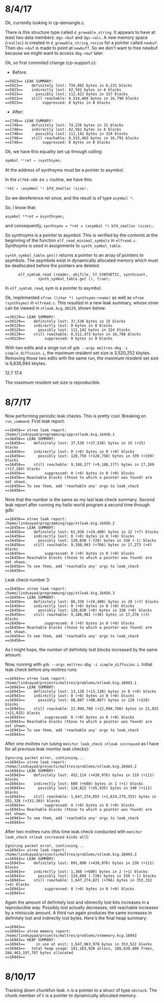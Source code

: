 # 8/4/17

Ok, currently looking in cp-demangle.c. 

There is this structure type called `d_growable_string`. It appears to have at
least two data members: `dgs->buf` and `dgs->alc`. A new memory space
(`realloc`) is created in `d_growable_string_resize` for a pointer called
`newbuf`. Then `dbs->buf` is made to point at `newbuff`. So we don't want to
free newbuf because we might want to access `dbg->buf` later.

Ok, so first commited change (cp-support.c):

- Before: 
```
==5923== LEAK SUMMARY:
==5923==    definitely lost: 734,882 bytes in 6,231 blocks
==5923==    indirectly lost: 42,581 bytes in 6 blocks
==5923==      possibly lost: 112,422 bytes in 327 blocks
==5923==    still reachable: 8,514,469 bytes in 16,790 blocks
==5923==         suppressed: 0 bytes in 0 blocks
```
- After:
```
==1748== LEAK SUMMARY:
==1748==    definitely lost: 74,226 bytes in 21 blocks
==1748==    indirectly lost: 42,581 bytes in 6 blocks
==1748==      possibly lost: 111,142 bytes in 324 blocks
==1748==    still reachable: 8,515,463 bytes in 16,791 blocks
==1748==         suppressed: 0 bytes in 0 blocks
```

Ok, we have this equality set-up through calling:
```c++
aymbol **ret = &synthsyms;
```
At the address of synthsyms must be a pointer to asymbol.

In the `elf64-x86-64.c` routine, we have this:
```c++
*ret = (asymbol *) bfd_zmalloc (size);
```
So we dereference ret once, and the result is of type `asymbol *`.

So, I know that:
```
asymbol **ret = &synthsyms;
```
and consequently, `synthsyms = *ret = (asymbol *) bfd_zmalloc (size);`.

So synthsyms is a pointer to asymbol. This is verified by the contents at the
beginning of the function `elf_read_minimal_symbols` in `elfread.c`. Synthsyms
is used in assignments to `synth_symbol_table`.

`synth_symbol_table.get()` returns a pointer to an array of pointers to
asymbols. The asymbols exist in dynamically allocated memory which must be
deallocated before the pointers are deleted.

```
      elf_symtab_read (reader, objfile, ST_SYNTHETIC, synthcount,
		       synth_symbol_table.get (), true);
```
In `elf_symtab_read`, sym is a pointer to asymbol.

Ok, implemented `xfree ((char *) synthsyms->name)` as well as `xfree
(synthsyms)` in `elfread.c`. This resulted in a new leak summary, whose xtree
can be viewed in `xtleak.kcg.30129`, shown below:

```
==30129== LEAK SUMMARY:
==30129==    definitely lost: 37,538 bytes in 15 blocks
==30129==    indirectly lost: 0 bytes in 0 blocks
==30129==      possibly lost: 111,142 bytes in 324 blocks
==30129==    still reachable: 8,512,473 bytes in 16,788 blocks
==30129==         suppressed: 0 bytes in 0 blocks
```

With two edits and a singe run of `gdb --args moltres-dbg -i
simple_diffusion.i`, the maximum resident set size is 3,520,252 kbytes. Removing
those two edits with the same run, the maximum resident set size is 6,838,984
kbytes.

12.7
17.4

The maximum resident set size is reproducible.

# 8/7/17

Now performing periodic leak checks. This is pretty cool. Breaking on
`run_command`. First leak report:
```
==16456== xtree leak report: /home/lindsayad/programming/cpp/xtleak.kcg.16456.1
==16456== LEAK SUMMARY:
==16456==    definitely lost: 37,538 (+37,538) bytes in 15 (+15) blocks
==16456==    indirectly lost: 0 (+0) bytes in 0 (+0) blocks
==16456==      possibly lost: 120,758 (+120,758) bytes in 339 (+339) blocks
==16456==    still reachable: 9,188,177 (+9,188,177) bytes in 17,269 (+17,269) blocks
==16456==         suppressed: 0 (+0) bytes in 0 (+0) blocks
==16456== Reachable blocks (those to which a pointer was found) are not shown.
==16456== To see them, add 'reachable any' args to leak_check
==16456== 
```
Note that the number is the same as my last leak check summary. Second leak
report after running my hello world program a second time through gdb:
```
==16456== xtree leak report: /home/lindsayad/programming/cpp/xtleak.kcg.16456.2
==16456== LEAK SUMMARY:
==16456==    definitely lost: 61,938 (+24,400) bytes in 22 (+7) blocks
==16456==    indirectly lost: 0 (+0) bytes in 0 (+0) blocks
==16456==      possibly lost: 120,030 (-728) bytes in 338 (-1) blocks
==16456==    still reachable: 9,188,943 (+766) bytes in 17,273 (+4) blocks
==16456==         suppressed: 0 (+0) bytes in 0 (+0) blocks
==16456== Reachable blocks (those to which a pointer was found) are not shown.
==16456== To see them, add 'reachable any' args to leak_check
==16456== 
```
Leak check number 3:
```
==16456== xtree leak report: /home/lindsayad/programming/cpp/xtleak.kcg.16456.3
==16456== LEAK SUMMARY:
==16456==    definitely lost: 86,338 (+24,400) bytes in 29 (+7) blocks
==16456==    indirectly lost: 0 (+0) bytes in 0 (+0) blocks
==16456==      possibly lost: 120,030 (+0) bytes in 338 (+0) blocks
==16456==    still reachable: 9,188,981 (+38) bytes in 17,276 (+3) blocks
==16456==         suppressed: 0 (+0) bytes in 0 (+0) blocks
==16456== Reachable blocks (those to which a pointer was found) are not shown.
==16456== To see them, add 'reachable any' args to leak_check
==16456== 
```
As I might hope, the number of definitely lost blocks increased by the same
amount.

Now, running with `gdb --args moltres-dbg -i simple_diffusion.i`. Initial leak
check before any moltres runs:
```
==16943== xtree leak report: /home/lindsayad/projects/moltres/problems/xtleak.kcg.16943.1
==16943== LEAK SUMMARY:
==16943==    definitely lost: 13,138 (+13,138) bytes in 8 (+8) blocks
==16943==    indirectly lost: 0 (+0) bytes in 0 (+0) blocks
==16943==      possibly lost: 88,887 (+88,887) bytes in 228 (+228) blocks
==16943==    still reachable: 22,994,700 (+22,994,700) bytes in 21,025 (+21,025) blocks
==16943==         suppressed: 0 (+0) bytes in 0 (+0) blocks
==16943== Reachable blocks (those to which a pointer was found) are not shown.
==16943== To see them, add 'reachable any' args to leak_check
==16943== 
```
After one moltres run (using `monitor leak_check xtleak increased` as I have for
all previous leak monitor leak checks):
```
Ignoring packet error, continuing...
==16943== xtree leak report: /home/lindsayad/projects/moltres/problems/xtleak.kcg.16943.2
==16943== LEAK SUMMARY:
==16943==    definitely lost: 452,114 (+438,976) bytes in 119 (+111) blocks
==16943==    indirectly lost: 680 (+680) bytes in 1 (+1) blocks
==16943==      possibly lost: 124,822 (+35,935) bytes in 340 (+112) blocks
==16943==    still reachable: 1,647,274,055 (+1,624,279,355) bytes in 353,328 (+332,303) blocks
==16943==         suppressed: 0 (+0) bytes in 0 (+0) blocks
==16943== Reachable blocks (those to which a pointer was found) are not shown.
==16943== To see them, add 'reachable any' args to leak_check
==16943== 
```
After two moltres runs (this time leak check conducted with `monitor leak_check
xtleak increased kinds all`):
```
Ignoring packet error, continuing...
==16943== xtree leak report: /home/lindsayad/projects/moltres/problems/xtleak.kcg.16943.3
==16943== LEAK SUMMARY:
==16943==    definitely lost: 891,090 (+438,976) bytes in 230 (+111) blocks
==16943==    indirectly lost: 1,360 (+680) bytes in 2 (+1) blocks
==16943==      possibly lost: 124,094 (-728) bytes in 339 (-1) blocks
==16943==    still reachable: 1,647,274,821 (+766) bytes in 353,332 (+4) blocks
==16943==         suppressed: 0 (+0) bytes in 0 (+0) blocks
==16943== 
```
Again the amount of definitely lost and idinrectly lost bits increases in a
reproducible way. Possibly lost actually decreases; still reachable increases by
a miniscule amount. A third run again produces the same increases in definitely
lost and indirectly lost bytes. Here's the final heap summary:
```
==16943== 
==16943== xtree memory report: /home/lindsayad/projects/moltres/problems/xtmemory.kcg.16943
==16943== HEAP SUMMARY:
==16943==     in use at exit: 1,647,963,978 bytes in 353,522 blocks
==16943==   total heap usage: 181,183,928 allocs, 180,830,406 frees, 284,463,197,787 bytes allocated
==16943== 
```


# 8/10/17

Tracking down chunkfun leak. `h` is a pointer to a struct of type `obstack`. The
chunk member of `h` is a pointer to dynamically allocated memory. 
